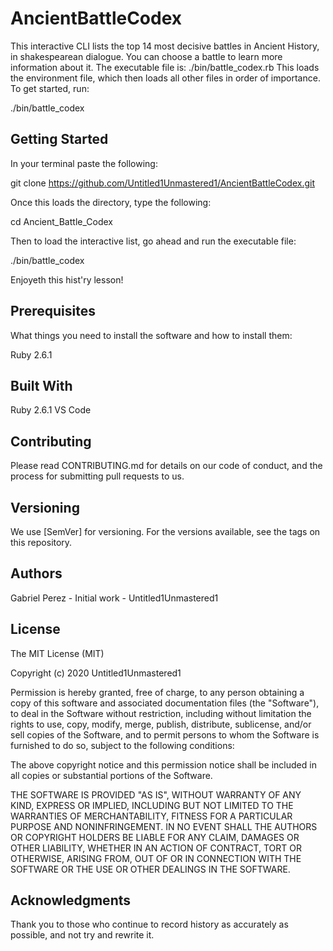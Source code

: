 # AncientBattleCodex

This interactive CLI lists the top 14 most decisive battles in Ancient History, in shakespearean dialogue.  You can choose a battle to learn more information about it. The executable file is: ./bin/battle_codex.rb This loads the environment file, which then loads all other files in order of importance. To get started, run: 

./bin/battle_codex



## Getting Started 

In your terminal paste the following:

git clone https://github.com/Untitled1Unmastered1/AncientBattleCodex.git

Once this loads the directory, type the following: 

cd Ancient_Battle_Codex 

Then to load the interactive list, go ahead and run the executable file:

./bin/battle_codex

Enjoyeth this hist'ry lesson!


## Prerequisites

What things you need to install the software and how to install them:

Ruby 2.6.1 


## Built With

Ruby 2.6.1 
VS Code 


## Contributing

Please read CONTRIBUTING.md for details on our code of conduct, and the process for submitting pull requests to us.

## Versioning 

We use [SemVer] for versioning. For the versions available, see the tags on this repository.

## Authors 

Gabriel Perez - Initial work - Untitled1Unmastered1 


## License

The MIT License (MIT)

Copyright (c) 2020 Untitled1Unmastered1

Permission is hereby granted, free of charge, to any person obtaining a copy
of this software and associated documentation files (the "Software"), to deal
in the Software without restriction, including without limitation the rights
to use, copy, modify, merge, publish, distribute, sublicense, and/or sell
copies of the Software, and to permit persons to whom the Software is
furnished to do so, subject to the following conditions:

The above copyright notice and this permission notice shall be included in
all copies or substantial portions of the Software.

THE SOFTWARE IS PROVIDED "AS IS", WITHOUT WARRANTY OF ANY KIND, EXPRESS OR
IMPLIED, INCLUDING BUT NOT LIMITED TO THE WARRANTIES OF MERCHANTABILITY,
FITNESS FOR A PARTICULAR PURPOSE AND NONINFRINGEMENT. IN NO EVENT SHALL THE
AUTHORS OR COPYRIGHT HOLDERS BE LIABLE FOR ANY CLAIM, DAMAGES OR OTHER
LIABILITY, WHETHER IN AN ACTION OF CONTRACT, TORT OR OTHERWISE, ARISING FROM,
OUT OF OR IN CONNECTION WITH THE SOFTWARE OR THE USE OR OTHER DEALINGS IN
THE SOFTWARE.

## Acknowledgments

Thank you to those who continue to record history as accurately as possible, and not try and rewrite it.
